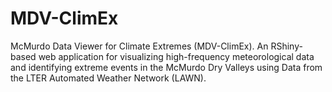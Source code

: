 # MDV-ClimEx
McMurdo Data Viewer for Climate Extremes (MDV-ClimEx). An RShiny-based web application for visualizing high-frequency meteorological data and identifying extreme events in the McMurdo Dry Valleys using Data from the LTER Automated Weather Network (LAWN).
